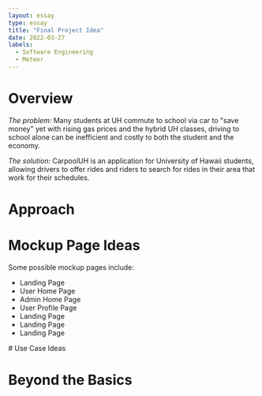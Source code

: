 ```yaml
---
layout: essay
type: essay
title: "Final Project Idea"
date: 2022-03-27
labels:
  - Software Engineering
  - Meteor
---
```


# Overview
<i>The problem: </i> Many students at UH commute to school via car to "save money" yet with rising gas prices and the hybrid UH classes, driving to school alone can be inefficient and costly to both the student and the economy.

<i>The solution: </i> CarpoolUH is an application for University of Hawaii students, allowing drivers to offer rides and riders to search for rides in their area that work for their schedules.
# Approach 

# Mockup Page Ideas
Some possible mockup pages include:
<ul>
  <li>Landing Page</li>
  <li>User Home Page</li>
  <li>Admin Home Page</li>
  <li>User Profile Page</li>
  <li>Landing Page</li>
  <li>Landing Page</li>
  <li>Landing Page</li>
</ul>
# Use Case Ideas

# Beyond the Basics


